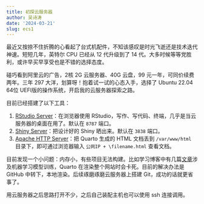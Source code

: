 ```yaml
---
title: 初探云服务器
author: 吴诗涛
date: '2024-03-21'
slug: ecs1
---
```


最近又按捺不住折腾的心看起了台式机配件，不知该感叹是时光飞逝还是技术迭代神速。短短几年，英特尔 CPU 已经从 12 代升级到了 14 代。大多时候等等党胜利，或许早买早享受也是不错的选择态度。

碰巧看到阿里云的广告，2核 2G 云服务器、40G 云盘，99 元一年，可同价续费两年。三年 297 大洋，划算呀！抱着试一试的心态入手，选择了 Ubuntu 22.04 64位 UEFI版的操作系统，开启我的云服务器探索之路。

目前已经搭建了以下工具：

1.  [RStudio Server](https://posit.co/products/open-source/rstudio-server/)：在浏览器使用 RStudio，写作、写代码、终端，几乎是当云服务器的桌面在用了。默认在 `8787` 端口。
2.  [Shiny Server](https://posit.co/products/open-source/shinyserver/)：把设计好的 Shiny 晒出来。默认在 `3838` 端口。
3.  [Apache HTTP Server](https://httpd.apache.org/)：把 Quarto 生成的 HTML 文档丢到 `/var/www/html` 目录下，即可通过浏览器输入 `公网IP + \filename.html` 查看文档。

目前发现一个小问题：内存小，有些项目无法构建。比如学习博客中有几篇[文章](https://learn.shitao5.org/posts/20230816-mlr3book/)涉及机器学习模型训练，Quarto 在渲染整个网站时会卡死。目前的解决办法是 GitHub 中转下，本地渲染。后续琢磨琢磨云服务器上搭建 Git，成功的话就更省事了。

用云服务器之后思路打开不少，之后自己装配主机也可以使用 ssh 连接调用。
